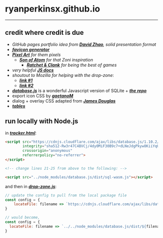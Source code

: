 # ryanperkinsx.github.io

---

## credit where credit is due
- *GitHub pages portfolio idea from* [***David Zhao***](https://davidzhao98.github.io/)*, solid presentation format*
- [***favicon generator***](https://realfavicongenerator.net/)
- [***Pixel Art***](https://www.pixilart.com/draw) *for them pixels*
  - [***Son of Atom***](https://www.deviantart.com/sonofatom101) *for that Zoni inspiration*
    - [***Ratchet & Clank***](https://en.wikipedia.org/wiki/Ratchet_%26_Clank) *for being the best of games*
- *very helpful* [***JS docs***](https://javascript.info/custom-elements)
- *shoutout to Mozilla for helping with the drop-zone*:
  - [***link #1***](https://developer.mozilla.org/en-US/docs/Web/API/HTML_Drag_and_Drop_API/File_drag_and_drop)
  - [***link #2***](https://developer.mozilla.org/en-US/docs/Web/API/HTMLElement/drop_event)
- [***database.js***](https://sql.js.org/documentation/) is a wonderful Javascript version of SQLite + [***the repo***](https://github.com/sql-js/sql.js) 
- export icon CSS by [***gaetanoM***](https://stackoverflow.com/questions/34623447/how-to-create-arrow-down-up-in-css)
- dialog + overlay CSS adapted from [***James Douglas***](https://stackoverflow.com/questions/45607982/how-to-disable-background-when-modal-window-pops-up)
- [***tables***](https://html.spec.whatwg.org/multipage/tables.html)

## run locally with Node.js

in [***tracker.html***](./html/tracker.html):

```html
<script src="https://cdnjs.cloudflare.com/ajax/libs/database.js/1.10.2/sql-wasm.js"
        integrity="sha512-Rw3r47C4BVCj/4dy0MiF30B9c7+dLNeJdgPkyw8KiiYqUzAP3XFFw90EjO7mHLkJBl7JCm+/iTuL9dGh47lbMw=="
        crossorigin="anonymous"
        referrerpolicy="no-referrer">
</script>

<!-- change lines 21-25 from above to the following: -->

<script src="../node_modules/database.js/dist/sql-wasm.js"></script>
```

and then in [***drop-zone.js***](./js/tracker/drop-zone.js): 

```js
// update the config to pull from the local package file
const config = {
    locateFile: filename => `https://cdnjs.cloudflare.com/ajax/libs/database.js/1.10.2/${filename}`
}

// would become,
const config = {
  locateFile: filename => `../../node_modules/database.js/dist/${filename}`
}
```